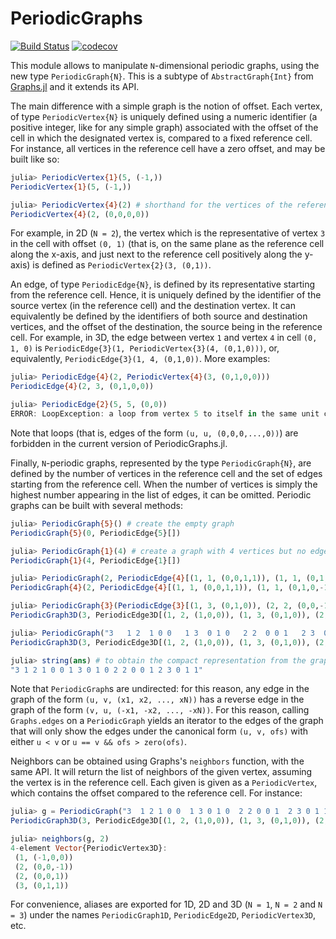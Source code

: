 # PeriodicGraphs

[![Build Status](https://ci.appveyor.com/api/projects/status/github/Liozou/PeriodicGraphs.jl?svg=true)](https://ci.appveyor.com/project/Liozou/PeriodicGraphs-jl)
[![codecov](https://codecov.io/gh/Liozou/PeriodicGraphs.jl/branch/master/graph/badge.svg)](https://codecov.io/gh/Liozou/PeriodicGraphs.jl)
<!-- [![Aqua QA](https://img.shields.io/badge/Aqua.jl-%F0%9F%8C%A2-aqua.svg)](https://github.com/tkf/Aqua.jl) -->

This module allows to manipulate `N`-dimensional periodic graphs, using the new type `PeriodicGraph{N}`. This is a subtype of `AbstractGraph{Int}` from [Graphs.jl](https://github.com/JuliaGraphs/Graphs.jl/) and it extends its API.

The main difference with a simple graph is the notion of offset. Each vertex, of type `PeriodicVertex{N}` is uniquely defined using a numeric identifier (a positive integer, like for any simple graph) associated with the offset of the cell in which the designated vertex is, compared to a fixed reference cell. For instance, all vertices in the reference cell have a zero offset, and may be built like so:
```julia
julia> PeriodicVertex{1}(5, (-1,))
PeriodicVertex{1}(5, (-1,))

julia> PeriodicVertex{4}(2) # shorthand for the vertices of the reference cell
PeriodicVertex{4}(2, (0,0,0,0))
```

For example, in 2D (`N = 2`), the vertex which is the representative of vertex `3` in the cell with offset `(0, 1)` (that is, on the same plane as the reference cell along the x-axis, and just next to the reference cell positively along the y-axis) is defined as `PeriodicVertex{2}(3, (0,1))`.

An edge, of type `PeriodicEdge{N}`, is defined by its representative starting from the reference cell. Hence, it is uniquely defined by the identifier of the source vertex (in the reference cell) and the destination vertex. It can equivalently be defined by the identifiers of both source and destination vertices, and the offset of the destination, the source being in the reference cell. For example, in 3D, the edge between vertex `1` and vertex `4` in cell `(0, 1, 0)` is `PeriodicEdge{3}(1, PeriodicVertex{3}(4, (0,1,0)))`, or, equivalently, `PeriodicEdge{3}(1, 4, (0,1,0))`. More examples:
```julia
julia> PeriodicEdge{4}(2, PeriodicVertex{4}(3, (0,1,0,0)))
PeriodicEdge{4}(2, 3, (0,1,0,0))

julia> PeriodicEdge{2}(5, 5, (0,0))
ERROR: LoopException: a loop from vertex 5 to itself in the same unit cell is a forbidden edges. Maybe the offset is wrong?
```

Note that loops (that is, edges of the form `(u, u, (0,0,0,...,0))`) are forbidden in the current version of PeriodicGraphs.jl.

Finally, `N`-periodic graphs, represented by the type `PeriodicGraph{N}`, are defined by the number of vertices in the reference cell and the set of edges starting from the reference cell. When the number of vertices is simply the highest number appearing in the list of edges, it can be omitted. Periodic graphs can be built with several methods:
```julia
julia> PeriodicGraph{5}() # create the empty graph
PeriodicGraph{5}(0, PeriodicEdge{5}[])

julia> PeriodicGraph{1}(4) # create a graph with 4 vertices but no edge
PeriodicGraph{1}(4, PeriodicEdge{1}[])

julia> PeriodicGraph(2, PeriodicEdge{4}[(1, 1, (0,0,1,1)), (1, 1, (0,1,0,-1))]) # the dimension can be inferred from the list of edges
PeriodicGraph{4}(2, PeriodicEdge{4}[(1, 1, (0,0,1,1)), (1, 1, (0,1,0,-1))])

julia> PeriodicGraph{3}(PeriodicEdge{3}[(1, 3, (0,1,0)), (2, 2, (0,0,-1)), (1, 2, (1,0,0)), (2, 3, (0,1,1))])
PeriodicGraph3D(3, PeriodicEdge3D[(1, 2, (1,0,0)), (1, 3, (0,1,0)), (2, 2, (0,0,1)), (2, 3, (0,1,1))])

julia> PeriodicGraph("3   1 2  1 0 0   1 3  0 1 0   2 2  0 0 1   2 3  0 1 1") # compact representation of the previous graph
PeriodicGraph3D(3, PeriodicEdge3D[(1, 2, (1,0,0)), (1, 3, (0,1,0)), (2, 2, (0,0,1)), (2, 3, (0,1,1))])

julia> string(ans) # to obtain the compact representation from the graph
"3 1 2 1 0 0 1 3 0 1 0 2 2 0 0 1 2 3 0 1 1"
```

Note that `PeriodicGraph`s are undirected: for this reason, any edge in the graph of the form `(u, v, (x1, x2, ..., xN))` has a reverse edge in the graph of the form `(v, u, (-x1, -x2, ..., -xN))`. For this reason, calling `Graphs.edges` on a `PeriodicGraph` yields an iterator to the edges of the graph that will only show the edges under the canonical form `(u, v, ofs)` with either `u < v` or `u == v && ofs > zero(ofs)`.

Neighbors can be obtained using Graphs's `neighbors` function, with the same API. It will return the list of neighbors of the given vertex, assuming the vertex is in the reference cell. Each given is given as a `PeriodicVertex`, which contains the offset compared to the reference cell. For instance:
```julia
julia> g = PeriodicGraph("3  1 2 1 0 0  1 3 0 1 0  2 2 0 0 1  2 3 0 1 1")
PeriodicGraph3D(3, PeriodicEdge3D[(1, 2, (1,0,0)), (1, 3, (0,1,0)), (2, 2, (0,0,1)), (2, 3, (0,1,1))])

julia> neighbors(g, 2)
4-element Vector{PeriodicVertex3D}:
 (1, (-1,0,0))
 (2, (0,0,-1))
 (2, (0,0,1))
 (3, (0,1,1))
```

For convenience, aliases are exported for 1D, 2D and 3D (`N = 1`, `N = 2` and `N = 3`) under the names `PeriodicGraph1D`, `PeriodicEdge2D`, `PeriodicVertex3D`, etc.
